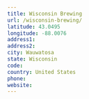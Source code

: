 ```yaml
---
title: Wisconsin Brewing
url: /wisconsin-brewing/
latitude: 43.0495
longitude: -88.0076
address1: 
address2: 
city: Wauwatosa
state: Wisconsin
code: 
country: United States
phone: 
website: 
---
```


